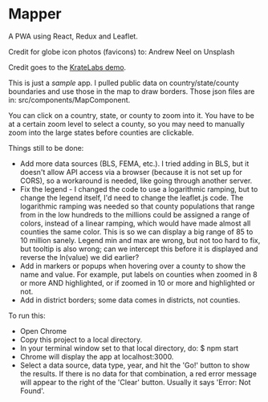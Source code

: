 # Mapper

A PWA using React, Redux and Leaflet.

Credit for globe icon photos (favicons) to:  Andrew Neel on Unsplash

Credit goes to the [KrateLabs demo](https://github.com/KrateLabs/KrateLabs-App).


This is just a *sample* app. I pulled public data on country/state/county boundaries and use those in the map to draw borders. Those json files are in: src/components/MapComponent.

You can click on a country, state, or county to zoom into it. You have to be at a certain zoom level to select a county, so you may need to manually zoom into the large states before counties are clickable.


Things still to be done:

* Add more data sources (BLS, FEMA, etc.). I tried adding in BLS, but it doesn't allow API access via a browser (because it is not set up for CORS), so a workaround is needed, like going through another server.
* Fix the legend - I changed the code to use a logarithmic ramping, but to change the legend itself, I'd need to change the leaflet.js code. The logarithmic ramping was needed so that county populations that range from in the low hundreds to the millions could be assigned a range of colors, instead of a linear ramping, which would have made almost all counties the same color. This is so we can display a big range of 85 to 10 million sanely. Legend min and max are wrong, but not too hard to fix, but tooltip is also wrong; can we intercept this before it is displayed and reverse the ln(value) we did earlier?
* Add in markers or popups when hovering over a county to show the name and value. For example, put labels on counties when zoomed in 8 or more AND highlighted, or if zoomed in 10 or more and highlighted or not.
* Add in district borders; some data comes in districts, not counties.

To run this:

* Open Chrome
* Copy this project to a local directory.
* In your terminal window set to that local directory, do:
   $ npm start
* Chrome will display the app at localhost:3000.
* Select a data source, data type, year, and hit the 'Go!' button to show the results. If there is no data for that combination, a red error message will appear to the right of the 'Clear' button. Usually it says 'Error: Not Found'.
